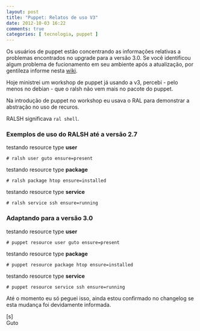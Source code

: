 ```yaml
---
layout: post
title: "Puppet: Relatos de uso V3"
date: 2012-10-03 16:22
comments: true
categories: [ tecnologia, puppet ]
---
```


Os usuários de puppet estão concentrando as informações relativas a problemas encontrados no upgrade para a versão 3.0. Se você identificou algum problema de fucionamento em seu ambiente após a atualização, por gentileza informe nesta [wiki](http://projects.puppetlabs.com/projects/puppet/wiki/Telly_Upgrade_Issues).

Hoje ministrei um workshop de puppet já usando a v3, percebi - pelo menos no debian - que o ralsh não vem mais no pacote do puppet.

Na introdução de puppet no workshop eu usava o RAL para demonstrar a abstração no uso de recuros.

RALSH significava `ral shell`.

### Exemplos de uso do RALSH até a versão 2.7

testando resource type **user**

    # ralsh user guto ensure=present

testando resource type **package**

    # ralsh package htop ensure=installed

testando resource type **service**

    # ralsh service ssh ensure=running

### Adaptando para a versão 3.0

testando resource type **user**

    # puppet resource user guto ensure=present

testando resource type **package**

    # puppet resource package htop ensure=installed

testando resource type **service**

    # puppet resource service ssh ensure=running

Até o momento eu só peguei isso, ainda estou confirmado no changelog se esta mudança foi devidamente informada.

[s]<br>
Guto
